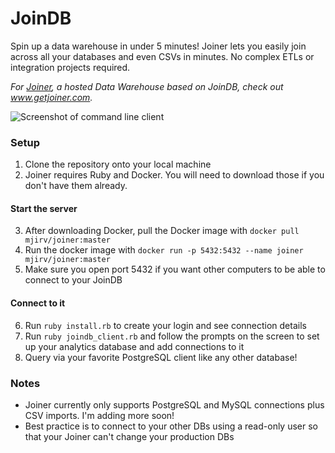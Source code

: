 # JoinDB
Spin up a data warehouse in under 5 minutes! Joiner lets you easily join across all your databases and even CSVs in minutes. No complex ETLs or integration projects required.

_For [Joiner](getjoiner.com), a hosted Data Warehouse based on JoinDB, check out www.getjoiner.com._

![Screenshot of command line client](https://i.imgur.com/HyaJ6VG.png)

### Setup
1. Clone the repository onto your local machine
2. Joiner requires Ruby and Docker. You will need to download those if you don't have them already.
#### Start the server
3. After downloading Docker, pull the Docker image with `docker pull mjirv/joiner:master`
4. Run the docker image with `docker run -p 5432:5432 --name joiner mjirv/joiner:master`
5. Make sure you open port 5432 if you want other computers to be able to connect to your JoinDB
#### Connect to it
6. Run `ruby install.rb` to create your login and see connection details
7. Run `ruby joindb_client.rb` and follow the prompts on the screen to set up your analytics database and add connections to it
8. Query via your favorite PostgreSQL client like any other database!

### Notes
- Joiner currently only supports PostgreSQL and MySQL connections plus CSV imports. I'm adding more soon!
- Best practice is to connect to your other DBs using a read-only user so that your Joiner can't change your production DBs
